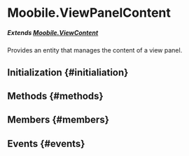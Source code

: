Moobile.ViewPanelContent
================================================================================

##### Extends [Moobile.ViewContent](View/ViewContent.md)

Provides an entity that manages the content of a view panel.

Initialization {#initialiation}
--------------------------------------------------------------------------------

Methods {#methods}
--------------------------------------------------------------------------------


Members {#members}
--------------------------------------------------------------------------------


Events {#events}
--------------------------------------------------------------------------------